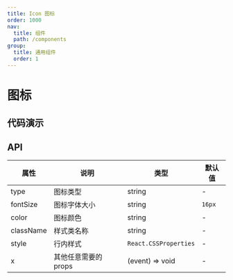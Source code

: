```yaml
---
title: Icon 图标
order: 1000
nav:
  title: 组件
  path: /components
group:
  title: 通用组件
  order: 1
---
```


# 图标

## 代码演示

<code src="./demo/base.tsx"></code>

## API

| 属性      | 说明                 | 类型                  | 默认值 |
| --------- | -------------------- | --------------------- | ------ |
| type      | 图标类型             | string                | -      |
| fontSize  | 图标字体大小         | string                | `16px` |
| color     | 图标颜色             | string                | -      |
| className | 样式类名称           | string                | -      |
| style     | 行内样式             | `React.CSSProperties` | -      |
| x         | 其他任意需要的 props | (event) => void       | -      |

